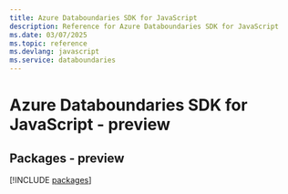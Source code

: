 ```yaml
---
title: Azure Databoundaries SDK for JavaScript
description: Reference for Azure Databoundaries SDK for JavaScript
ms.date: 03/07/2025
ms.topic: reference
ms.devlang: javascript
ms.service: databoundaries
---
```

# Azure Databoundaries SDK for JavaScript - preview
## Packages - preview
[!INCLUDE [packages](databoundaries-index.md)]
